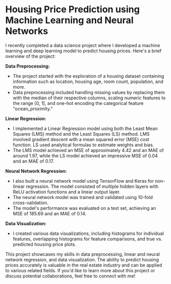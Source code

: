 # Housing Price Prediction using Machine Learning and Neural Networks

I recently completed a data science project where I developed a machine learning and deep learning model to predict housing prices. Here's a brief overview of the project:

**Data Preprocessing:**
- The project started with the exploration of a housing dataset containing information such as location, housing age, room count, population, and more.
- Data preprocessing included handling missing values by replacing them with the median of their respective columns, scaling numeric features to the range [0, 1], and one-hot encoding the categorical feature "ocean_proximity."

**Linear Regression:**
- I implemented a Linear Regression model using both the Least Mean Squares (LMS) method and the Least Squares (LS) method. LMS involved gradient descent with a mean squared error (MSE) cost function. LS used analytical formulas to estimate weights and bias.
- The LMS model achieved an MSE of approximately 4.42 and an MAE of around 1.97, while the LS model achieved an impressive MSE of 0.04 and an MAE of 0.17.

**Neural Network Regression:**
- I also built a neural network model using TensorFlow and Keras for non-linear regression. The model consisted of multiple hidden layers with ReLU activation functions and a linear output layer.
- The neural network model was trained and validated using 10-fold cross-validation.
- The model's performance was evaluated on a test set, achieving an MSE of 185.69 and an MAE of 0.14.

**Data Visualization:**
- I created various data visualizations, including histograms for individual features, overlapping histograms for feature comparisons, and true vs. predicted housing price plots.

This project showcases my skills in data preprocessing, linear and neural network regression, and data visualization. The ability to predict housing prices accurately is valuable in the real estate industry and can be applied to various related fields. If you'd like to learn more about this project or discuss potential collaborations, feel free to connect with me!
